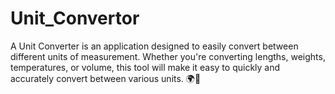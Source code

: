 # Unit_Convertor
A Unit Converter is an application designed to easily convert between different units of measurement. Whether you're converting lengths, weights, temperatures, or volume, this tool will make it easy to quickly and accurately convert between various units. 🌍🔄

